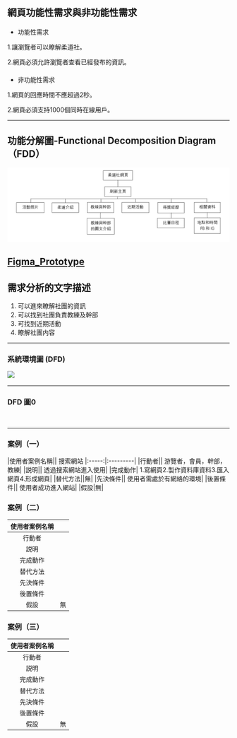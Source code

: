 ## 網頁功能性需求與非功能性需求
#### 
- 功能性需求

1.讓瀏覽者可以瞭解柔道社。

2.網頁必須允許瀏覽者查看已經發布的資訊。



####
- 非功能性需求

1.網頁的回應時間不應超過2秒。

2.網頁必須支持1000個同時在線用戶。



---
## 功能分解圖-Functional Decomposition Diagram（FDD）
![](功能分解圖.png)

## [Figma_Prototype](https://www.figma.com/file/UHqBpmrJOUcXPbIb45tiTo/%E6%9F%94%E9%81%93%E7%A4%BE%E7%B6%B2%E9%A0%81?type=design&node-id=0-1&mode=design&t=V1VocfQlHoESOcLg-0)

## 需求分析的文字描述
1. 可以進來瞭解社團的資訊
2. 可以找到社團負責教練及幹部
3. 可找到近期活動
4. 瞭解社團内容

---

### 系統環境圖 (DFD)
![](系統環境圖(DFD).png)

---

### DFD 圖0
![]()

---

### 案例（一）

|使用者案例名稱|| 搜索網站
|:-----:|:---------|
|行動者|| 游覽者，會員，幹部，教練|
|説明|| 透過搜索網站進入使用|
|完成動作| 1.寫網頁2.製作資料庫資料3.匯入網頁4.形成網頁|
|替代方法||無|
|先決條件|| 使用者需處於有網絡的環境|
|後置條件|| 使用者成功進入網站|
|假設|無|

### 案例（二）

|使用者案例名稱||
|:-----:|:---------|
|行動者||
|説明||
|完成動作|
|替代方法||
|先決條件||
|後置條件||
|假設|無|

### 案例（三）

|使用者案例名稱||
|:-----:|:---------|
|行動者||
|説明||
|完成動作|
|替代方法||
|先決條件||
|後置條件||
|假設|無|
